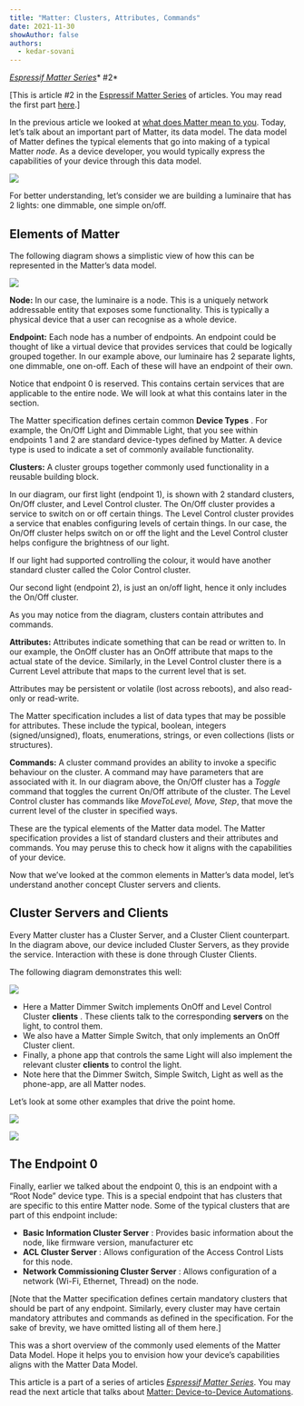 ```yaml
---
title: "Matter: Clusters, Attributes, Commands"
date: 2021-11-30
showAuthor: false
authors: 
  - kedar-sovani
---
```

[*Espressif Matter Series*](/matter-38ccf1d60bcd)* #2*

[This is article #2 in the [Espressif Matter Series](/matter-38ccf1d60bcd) of articles. You may read the first part [here](/what-does-matter-mean-to-you-fa3bb53a7793).]

In the previous article we looked at [what does Matter mean to you](/what-does-matter-mean-to-you-fa3bb53a7793). Today, let’s talk about an important part of Matter, its data model. The data model of Matter defines the typical elements that go into making of a typical Matter *node*. As a device developer, you would typically express the capabilities of your device through this data model.

![](img/matter-1.webp)

For better understanding, let’s consider we are building a luminaire that has 2 lights: one dimmable, one simple on/off.

## Elements of Matter

The following diagram shows a simplistic view of how this can be represented in the Matter’s data model.

![](img/matter-2.webp)

__Node:__  In our case, the luminaire is a node. This is a uniquely network addressable entity that exposes some functionality. This is typically a physical device that a user can recognise as a whole device.

__Endpoint:__ Each node has a number of endpoints. An endpoint could be thought of like a virtual device that provides services that could be logically grouped together. In our example above, our luminaire has 2 separate lights, one dimmable, one on-off. Each of these will have an endpoint of their own.

Notice that endpoint 0 is reserved. This contains certain services that are applicable to the entire node. We will look at what this contains later in the section.

The Matter specification defines certain common __Device Types__ . For example, the On/Off Light and Dimmable Light, that you see within endpoints 1 and 2 are standard device-types defined by Matter. A device type is used to indicate a set of commonly available functionality.

__Clusters:__  A cluster groups together commonly used functionality in a reusable building block.

In our diagram, our first light (endpoint 1), is shown with 2 standard clusters, On/Off cluster, and Level Control cluster. The On/Off cluster provides a service to switch on or off certain things. The Level Control cluster provides a service that enables configuring levels of certain things. In our case, the On/Off cluster helps switch on or off the light and the Level Control cluster helps configure the brightness of our light.

If our light had supported controlling the colour, it would have another standard cluster called the Color Control cluster.

Our second light (endpoint 2), is just an on/off light, hence it only includes the On/Off cluster.

As you may notice from the diagram, clusters contain attributes and commands.

__Attributes:__  Attributes indicate something that can be read or written to. In our example, the OnOff cluster has an OnOff attribute that maps to the actual state of the device. Similarly, in the Level Control cluster there is a Current Level attribute that maps to the current level that is set.

Attributes may be persistent or volatile (lost across reboots), and also read-only or read-write.

The Matter specification includes a list of data types that may be possible for attributes. These include the typical, boolean, integers (signed/unsigned), floats, enumerations, strings, or even collections (lists or structures).

__Commands:__  A cluster command provides an ability to invoke a specific behaviour on the cluster. A command may have parameters that are associated with it. In our diagram above, the On/Off cluster has a *Toggle* command that toggles the current On/Off attribute of the cluster. The Level Control cluster has commands like *MoveToLevel, Move, Step*, that move the current level of the cluster in specified ways.

These are the typical elements of the Matter data model. The Matter specification provides a list of standard clusters and their attributes and commands. You may peruse this to check how it aligns with the capabilities of your device.

Now that we’ve looked at the common elements in Matter’s data model, let’s understand another concept Cluster servers and clients.

## Cluster Servers and Clients

Every Matter cluster has a Cluster Server, and a Cluster Client counterpart. In the diagram above, our device included Cluster Servers, as they provide the service. Interaction with these is done through Cluster Clients.

The following diagram demonstrates this well:

![](img/matter-3.webp)

- Here a Matter Dimmer Switch implements OnOff and Level Control Cluster __clients__ . These clients talk to the corresponding __servers__  on the light, to control them.
- We also have a Matter Simple Switch, that only implements an OnOff Cluster client.
- Finally, a phone app that controls the same Light will also implement the relevant cluster __clients__  to control the light.
- Note here that the Dimmer Switch, Simple Switch, Light as well as the phone-app, are all Matter nodes.

Let’s look at some other examples that drive the point home.

![](img/matter-4.webp)

![](img/matter-5.webp)

## The Endpoint 0

Finally, earlier we talked about the endpoint 0, this is an endpoint with a “Root Node” device type. This is a special endpoint that has clusters that are specific to this entire Matter node. Some of the typical clusters that are part of this endpoint include:

- __Basic Information Cluster Server__ : Provides basic information about the node, like firmware version, manufacturer etc
- __ACL Cluster Server__ : Allows configuration of the Access Control Lists for this node.
- __Network Commissioning Cluster Server__ : Allows configuration of a network (Wi-Fi, Ethernet, Thread) on the node.

[Note that the Matter specification defines certain mandatory clusters that should be part of any endpoint. Similarly, every cluster may have certain mandatory attributes and commands as defined in the specification. For the sake of brevity, we have omitted listing all of them here.]

This was a short overview of the commonly used elements of the Matter Data Model. Hope it helps you to envision how your device’s capabilities aligns with the Matter Data Model.

This article is a part of a series of articles [*Espressif Matter Series*](/matter-38ccf1d60bcd). You may read the next article that talks about [Matter: Device-to-Device Automations](/matter-device-to-device-automations-bdbb32365350).
